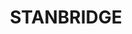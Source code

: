 ---
lastmod: '2025-04-06T06:05:20+00:00'
latitude: -34.489867
layout: suburb
longitude: 146.373471
postcode: '2705'
state: NSW
title: STANBRIDGE
url: /nsw/stanbridge/
---